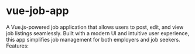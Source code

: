 # vue-job-app
A Vue.js-powered job application that allows users to post, edit, and view job listings seamlessly. Built with a modern UI and intuitive user experience, this app simplifies job management for both employers and job seekers. Features:
